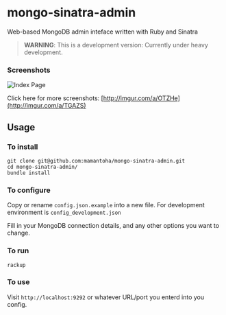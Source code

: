 # mongo-sinatra-admin

Web-based MongoDB admin inteface written with Ruby and Sinatra

> **WARNING**: This is a development version: Currently under heavy development.

### Screenshots

<img src="http://i.imgur.com/WPBBoPl.png" title="Index Page" />

Click here for more screenshots:
[http://imgur.com/a/OTZHe](http://imgur.com/a/TGAZS)


## Usage

### To install

```
git clone git@github.com:mamantoha/mongo-sinatra-admin.git
cd mongo-sinatra-admin/
bundle install
```

### To configure

Copy or rename `config.json.example` into a new file. For development environment is `config_development.json`

Fill in your MongoDB connection details, and any other options you want to change.

### To run

```
rackup
```

### To use

Visit `http://localhost:9292` or whatever URL/port you enterd into you config.

